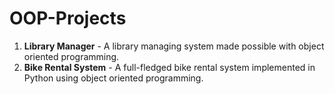 # OOP-Projects
1. **Library Manager** - A library managing system made possible with object oriented programming.
2. **Bike Rental System** - A full-fledged bike rental system implemented in Python using object oriented programming.
